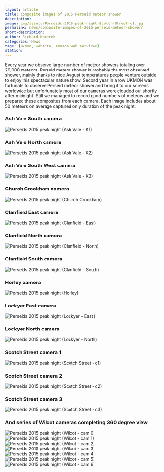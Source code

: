 ```yaml
---
layout: article
title: Composite images of 2015 Perseid meteor shower
description:
image: img/assets/Perseids-2015-peak-night-Scotch-Street-c1.jpg
permalink: news/composite-images-of-2015-perseid-meteor-shower/
short-description:
author: Richard Kacerek
categories: News
tags: [ukmon, website, amazon web services]
station:
---
```


Every year we observe large number of meteor showers totaling over 20,000 meteors. Perseid meteor shower is probably the most observed shower, mainly thanks to nice August temperatures people venture outside to enjoy this spectacular nature show.
Second year in a row UKMON was fortunate to observe Perseid meteor shower and bring it to our screens worldwide but unfortunately most of our cameras were clouded out shortly after midnight. Still we managed to record good numbers of meteors and we prepared these composites from each camera. Each image includes about 50 meteors on average captured only duration of the peak night.

### Ash Vale South camera ###

<img class="img-responsive" src="{{ site.baseurl }}/img/assets/Perseids-2015-peak-night-Ash-Vale-K1.jpg" alt="Perseids 2015 peak night (Ash Vale - K1)"/>

### Ash Vale North camera ###

<img class="img-responsive" src="{{ site.baseurl }}/img/assets/Perseids-2015-peak-night-Ash-Vale-K2.jpg" alt="Perseids 2015 peak night (Ash Vale - K2)" />

### Ash Vale South West camera ###

<img class="img-responsive" src="{{ site.baseurl }}/img/assets/Perseids-2015-peak-night-Ash-Vale-K3.jpg" alt="Perseids 2015 peak night (Ash Vale - K3)" />

### Church Crookham camera ###

<img class="img-responsive" src="{{ site.baseurl }}/img/assets/Perseids-2015-peak-night-Church-Crookham.jpg" alt="Perseids 2015 peak night (Church Crookham)" />

### Clanfield East camera ###

<img class="img-responsive" src="{{ site.baseurl }}/img/assets/Perseids-2015-peak-night-Clanfield-East.jpg" alt="Perseids 2015 peak night (Clanfield - East)" />

### Clanfield North camera ###

<img class="img-responsive" src="{{ site.baseurl }}/img/assets/Perseids-2015-peak-night-Clanfield-North.jpg" alt="Perseids 2015 peak night (Clanfield - North)" />

### Clanfield South camera ###

<img class="img-responsive" src="{{ site.baseurl }}/img/assets/Perseids-2015-peak-night-Clanfield-South.jpg" alt="Perseids 2015 peak night (Clanfield - South)" />

### Horley camera ###

<img class="img-responsive" src="{{ site.baseurl }}/img/assets/Perseids-2015-peak-night-Horley.jpg" alt="Perseids 2015 peak night (Horley)" />

### Lockyer East camera ###

<img class="img-responsive" src="{{ site.baseurl }}/img/assets/Perseids-2015-peak-night-Lockyer-East-.jpg" alt="Perseids 2015 peak night (Lockyer - East )" />

### Lockyer North camera ###

<img class="img-responsive" src="{{ site.baseurl }}/img/assets/Perseids-2015-peak-night-Lockyer-North.jpg" alt="Perseids 2015 peak night (Lockyer - North)" />

### Scotch Street camera 1 ###

<img class="img-responsive" src="{{ site.baseurl }}/img/assets/Perseids-2015-peak-night-Scotch-Street-c1.jpg" alt="Perseids 2015 peak night (Scotch Street - c1)" />

### Scotch Street camera 2 ###

<img class="img-responsive" src="{{ site.baseurl }}/img/assets/Perseids-2015-peak-night-Scotch-Street-c2.jpg" alt="Perseids 2015 peak night (Scotch Street - c2)" />

### Scotch Street camera 3 ###

<img class="img-responsive" src="{{ site.baseurl }}/img/assets/Perseids-2015-peak-night-Scotch-Street-c3.jpg" alt="Perseids 2015 peak night (Scotch Street - c3)" />

### And series of Wilcot cameras completing 360 degree view ###

<img class="img-responsive" src="{{ site.baseurl }}/img/assets/Perseids-2015-peak-night-Wilcot-cam-0.jpg" alt="Perseids 2015 peak night (Wilcot - cam 0)" />

<img class="img-responsive" src="{{ site.baseurl }}/img/assets/Perseids-2015-peak-night-Wilcot-cam-1.jpg" alt="Perseids 2015 peak night (Wilcot - cam 1)" />

<img class="img-responsive" src="{{ site.baseurl }}/img/assets/Perseids-2015-peak-night-Wilcot-cam-2.jpg" alt="Perseids 2015 peak night (Wilcot - cam 2)" />

<img class="img-responsive" src="{{ site.baseurl }}/img/assets/Perseids-2015-peak-night-Wilcot-cam-3.jpg" alt="Perseids 2015 peak night (Wilcot - cam 3)"  />

<img class="img-responsive" src="{{ site.baseurl }}/img/assets/Perseids-2015-peak-night-Wilcot-cam-4.jpg" alt="Perseids 2015 peak night (Wilcot - cam 4)" />

<img class="img-responsive" src="{{ site.baseurl }}/img/assets/Perseids-2015-peak-night-Wilcot-cam-5.jpg" alt="Perseids 2015 peak night (Wilcot - cam 5)" />

<img class="img-responsive" src="{{ site.baseurl }}/img/assets/Perseids-2015-peak-night-Wilcot-cam-6.jpg" alt="Perseids 2015 peak night (Wilcot - cam 6)" />
